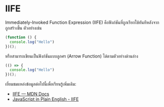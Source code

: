 # IIFE

Immediately-Invoked Function Expression (IIFE) คือฟังก์ชันที่ถูกเรียกใช้ทันทีหลังจากถูกสร้างขึ้น ตัวอย่างเช่น

```js
(function () {
  console.log("Hello")
})();
```

หรือสามารถเขียนเป็นฟังก์ชันแบบลูกศร (Arrow Function) ได้ตามตัวอย่างด้านล่าง

```js
(() => {
  console.log("Hello")
})();
```

เยี่ยมชมแหล่งข้อมูลต่อไปนี้เพื่อเรียนรู้เพิ่มเติม:

- [IIFE — MDN Docs](https://developer.mozilla.org/en-US/docs/Glossary/IIFE)
- [JavaScript in Plain English - IIFE](https://javascript.plainenglish.io/https-medium-com-javascript-in-plain-english-stop-feeling-iffy-about-using-an-iife-7b0292aba174)
